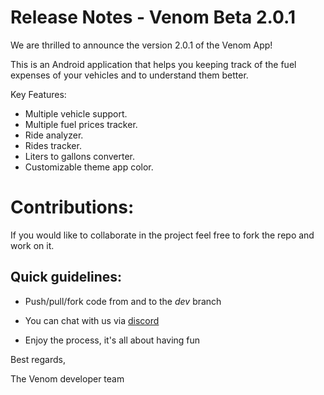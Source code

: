 # Release Notes - Venom Beta 2.0.1

We are thrilled to announce the version 2.0.1 of the Venom App!

This is an Android application that helps you keeping track of the fuel expenses of your vehicles and to understand them better.

Key Features:

- Multiple vehicle support.
- Multiple fuel prices tracker.
- Ride analyzer.
- Rides tracker.
- Liters to gallons converter.
- Customizable theme app color. 

# Contributions: 

If you would like to collaborate in the project feel free to fork the repo and work on it. 

## Quick guidelines:

- Push/pull/fork code from and to the _dev_ branch
  
- You can chat with us via [discord](https://discord.com/invite/M4wTh36A3N)

- Enjoy the process, it's all about having fun

Best regards,

The Venom developer team
